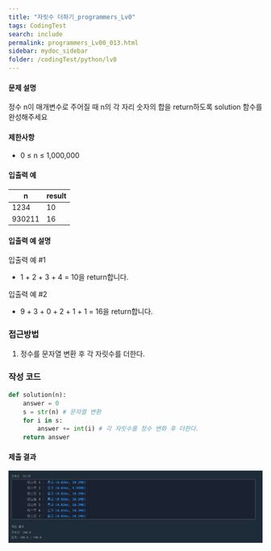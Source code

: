 ```yaml
---
title: "자릿수 더하기_programmers_Lv0"
tags: CodingTest
search: include
permalink: programmers_Lv00_013.html
sidebar: mydoc_sidebar
folder: /codingTest/python/lv0
---
```



#### 문제 설명 <br>

정수 n이 매개변수로 주어질 때 n의 각 자리 숫자의 합을 return하도록 solution 함수를 완성해주세요

#### 제한사항 <br>

- 0 ≤ n ≤ 1,000,000

#### 입출력 예 <br>
  
n|result
---|---
1234|10
930211|16

#### 입출력 예 설명 <br>

입출력 예 #1
- 1 + 2 + 3 + 4 = 10을 return합니다.

입출력 예 #2
- 9 + 3 + 0 + 2 + 1 + 1 = 16을 return합니다.

### 접근방법 <br>

1. 정수를 문자열 변환 후 각 자릿수를 더한다.

### 작성 코드 <br>

```python
def solution(n):
    answer = 0
    s = str(n) # 문자열 변환
    for i in s:
        answer += int(i) # 각 자릿수를 정수 변화 후 더한다.
    return answer
```

#### 제출 결과

![제출 결과](\images\programmers_Lv00_013.png)



